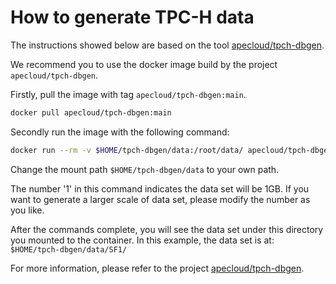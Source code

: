 # How to generate TPC-H data
The instructions showed below are based on the tool [apecloud/tpch-dbgen](https://github.com/apecloud/tpch-dbgen).

We recommend you to use the docker image build by the project `apecloud/tpch-dbgen`.

Firstly, pull the image with tag `apecloud/tpch-dbgen:main`.
```bash
docker pull apecloud/tpch-dbgen:main
```

Secondly run the image with the following command:
```bash
docker run --rm -v $HOME/tpch-dbgen/data:/root/data/ apecloud/tpch-dbgen:main -s 1
```
Change the mount path `$HOME/tpch-dbgen/data` to your own path.

The number '1' in this command indicates the data set will be 1GB. If you want to generate a larger scale of data set, please modify the number as you like.

After the commands complete, you will see the data set under this directory you mounted to the container. In this example, the data set is at: `$HOME/tpch-dbgen/data/SF1/`

For more information, please refer to the project [apecloud/tpch-dbgen](https://github.com/apecloud/tpch-dbgen).